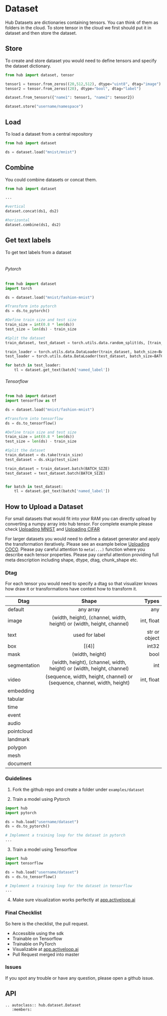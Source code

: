# Dataset

Hub Datasets are dictionaries containing tensors. You can think of them as folders in the cloud. To store tensor in the cloud we first should put it in dataset and then store the dataset. 


## Store
To create and store dataset you would need to define tensors and specify the dataset dictionary. 

```python
from hub import dataset, tensor

tensor1 = tensor.from_zeros((20,512,512), dtype="uint8", dtag="image")
tensor2 = tensor.from_zeros((20), dtype="bool", dtag="label")

dataset.from_tensors({"name1": tensor1, "name2": tensor2})

dataset.store("username/namespace")
```

## Load

To load a dataset from a central repository
```python
from hub import dataset

ds = dataset.load("mnist/mnist")
```

## Combine

You could combine datasets or concat them.
```python
from hub import dataset

... 

#vertical
dataset.concat(ds1, ds2)

#horizontal
dataset.combine(ds1, ds2)
```

## Get text labels
To get text labels from a dataset  
<br/>
###### Pytorch
```python
from hub import dataset
import torch

ds = dataset.load("mnist/fashion-mnist")

#Transform into pytorch
ds = ds.to_pytorch()

#Define train size and test size
train_size = int(0.8 * len(ds))
test_size = len(ds) - train_size

#Split the dataset
train_dataset, test_dataset = torch.utils.data.random_split(ds, [train_size, test_size])

train_loader = torch.utils.data.DataLoader(train_dataset, batch_size=BATCH_SIZE, collate_fn=ds.collate_fn)
test_loader = torch.utils.data.DataLoader(test_dataset, batch_size=BATCH_SIZE, collate_fn=ds.collate_fn)

for batch in test_loader:
    tl = dataset.get_text(batch['named_label'])
```
###### Tensorflow  

```python
from hub import dataset
import tensorflow as tf

ds = dataset.load("mnist/fashion-mnist")

#Transform into tensorflow
ds = ds.to_tensorflow()

#Define train size and test size
train_size = int(0.8 * len(ds))
test_size = len(ds) - train_size

#Split the dataset
train_dataset = ds.take(train_size)
test_dataset = ds.skip(test_size)

train_dataset = train_dataset.batch(BATCH_SIZE)
test_dataset = test_dataset.batch(BATCH_SIZE)


for batch in test_dataset:
    tl = dataset.get_text(batch['named_label'])
```

## How to Upload a Dataset

For small datasets that would fit into your RAM you can directly upload by converting a numpy array into hub tensor. For complete example please check [Uploading MNIST](https://github.com/activeloopai/Hub/blob/master/examples/mnist.py) and [Uploading CIFAR](https://github.com/activeloopai/Hub/blob/master/examples/cifar100.py)

For larger datasets you would need to define a dataset generator and apply the transformation iteratively. Please see an example below [Uploading COCO](https://github.com/activeloopai/Hub/blob/master/examples/coco2017.py).
Please pay careful attention to `meta(...)` function where you describe each tensor properties. Please pay careful attention providing full meta description including shape, dtype, dtag, chunk_shape etc.

### Dtag
For each tensor you would need to specify a dtag so that visualizer knows how draw it or transformations have context how to transform it.

| Dtag          |      Shape      |  Types  |
|---------------|:---------------:|--------:|
| default       |    any array    |   any   |
| image         |    (width, height), (channel, width, height) or (width, height, channel)                  | int, float |
| text          |   used for label   | str or object  |
| box           |  [(4)]          |   int32   |
| mask          | (width, height) |    bool  |
| segmentation  | (width, height), (channel, width, height) or (width, height, channel)|   int  |
| video          |     (sequence, width, height, channel) or (sequence, channel, width, height)          |    int, float      |
| embedding      |               |          |
| tabular        |               |          |
| time    |               |          |
| event     |               |          |
| audio          |               |          |
| pointcloud    |               |          |
| landmark      |               |          |
| polygon        |               |          |
| mesh           |               |          |
| document       |               |          |



### Guidelines
1. Fork the github repo and create a folder under `examples/dataset`

2. Train a model using Pytorch

```python
import hub
import pytorch

ds = hub.load("username/dataset")
ds = ds.to_pytorch()

# Implement a training loop for the dataset in pytorch
...
```

3. Train a model using Tensorflow 

```python
import hub
import tensorflow

ds = hub.load("username/dataset")
ds = ds.to_tensorflow()

# Implement a training loop for the dataset in tensorflow
...
```

4. Make sure visualization works perfectly at [app.activeloop.ai](https://app.activeloop.ai)

### Final Checklist
So here is the checklist, the pull request.
- Accessible using the sdk
- Trainable on Tensorflow
- Trainable on PyTorch 
- Visualizable at [app.activeloop.ai](https://app.activeloop.ai)
- Pull Request merged into master

### Issues

If you spot any trouble or have any question, please open a github issue.


## API
```eval_rst
.. autoclass:: hub.dataset.Dataset
   :members:
```

